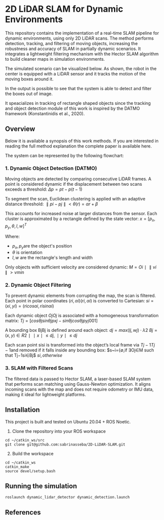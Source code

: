 # 2D LiDAR SLAM for Dynamic Environments 

This repository contains the implementation of a real-time SLAM pipeline for dynamic environments, using only 2D LiDAR scans. The method performs detection, tracking, and filtering of moving objects, increasing the robustness and accuracy of SLAM in partially dynamic scenarios. It integrates a lightweight filtering mechanism with the Hector SLAM algorithm to build cleaner maps in simulation environments.

The simulated scenario can be visualized below. As shown, the robot in the center is equipped with a LiDAR sensor and it tracks the motion of the moving boxes around it. 


In the output is possible to see that the system is able to detect and filter the boxes out of image.

It speacializes in tracking of rectangle shaped objects since the tracking and object detection module of this work is inspired by the DATMO framework (Konstantinidis
et al., 2020).

## Overview 

Below it is available a synopsis of this work methods. If you are interested in reading the full method explanation the complete paper is available here.

The system can be represented by the following flowchart:



### 1. Dynamic Object Detection (DATMO)

Moving objects are detected by comparing consecutive LiDAR frames. A point is considered dynamic if the displacement between two scans exceeds a threshold:
$Δp=pt−p(t−1)$

To segment the scan, Euclidean clustering is applied with an adaptive distance threshold:
$∥pi−pj∥<θ(r)=αr+β$


This accounts for increased noise at larger distances from the sensor. Each cluster is approximated by a rectangle defined by the state vector:
$x=[p_x,p_y,θ,l,w]^T$

Where:
- $p_x,p_y$are the object's position
- $θ$ is orientation
- $l,w$ are the rectangle's length and width

Only objects with sufficient velocity are considered dynamic:
$M={Oi∣ ∥vi∥>vmin}$

### 2. Dynamic Object Filtering

To prevent dynamic elements from corrupting the map, the scan is filtered. Each point in polar coordinates $(ri,αi)(ri​,αi​)$ is converted to Cartesian:
$si=(xi,yi)=(ricos⁡αi,risin⁡αi)$

Each dynamic object $OjOj​$ is associated with a homogeneous transformation matrix:
$Tj=[cos⁡θjsin⁡θjpxj−sin⁡θjcos⁡θjpyj001]$

A bounding box BjBj​ is defined around each object:
$dj=max⁡(lj,wj)⋅λ2$
$Bj={(x,y)∈R2∣∣x∣≤dj,∣y∣≤dj}$

Each scan point sisi​ is transformed into the object’s local frame via $Tj−1Tj−1​$ and removed if it falls inside any bounding box:
$s~i={∅,if ∃Oj∈M such that Tj−1si∈Bj$
$si,otherwise$

### 3. SLAM with Filtered Scans

The filtered data is passed to Hector SLAM, a laser-based SLAM system that performs scan matching using Gauss-Newton optimization. It aligns incoming scans with the map and does not require odometry or IMU data, making it ideal for lightweight platforms.


## Installation

This project is built and tested on Ubuntu 20.04 + ROS Noetic.

1. Clone the repository into your ROS workspace

```
cd ~/catkin_ws/src
git clone git@github.com:sabrinasseba/2D-LiDAR-SLAM.git
```
2. Build the workspace

```
cd ~/catkin_ws
catkin_make
source devel/setup.bash
```

## Running the simulation

```
roslaunch dynamic_lidar_detector dynamic_detection.launch
```

## References
